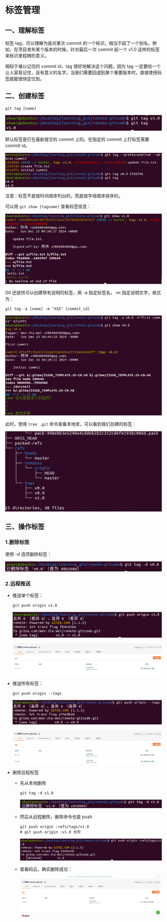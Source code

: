 # 标签管理

## 一、理解标签

标签 tag，可以理解为是对某次 commit 的一个标识，相当于起了一个别名。例如，在项目发布某个版本的时候，针对最后一次 commit 起一个 v1.0 这样的标签来标识里程碑的意义。

相较于难以记住的 commit id，tag 很好地解决这个问题，因为 tag 一定要给一个让人容易记住，且有意义的名字。当我们需要回退到某个重要版本时，直接使用标签就能很快定位到。

## 二、创建标签

```shell
git tag [name]
```

![5-创建标签](./pic/5-创建标签.png)

默认标签是打在最新提交的 commit 上的。在指定的 commit 上打标签需要 commit id。

![5-打具体的某次commit的标签](./pic/5-打具体的某次commit的标签.png)

注意：标签不是按时间顺序列出的，而是按字母顺序排序的。

可以用 `git show [tagname]` 查看标签信息：

![5-查看标签信息](./pic/5-查看标签信息.png)

Git 还提供可以创建带有说明的标签，用 -a 指定标签名，-m 指定说明文字，格式为：

```shell
git tag -a [name] -m "XXX" [commit_id]
```

![5-带有说明的标签](./pic/5-带有说明的标签.png)

此时，使用 `tree .git` 命令查看本地库，可以看到我们创建的标签：

![5-tree查看标签](./pic/5-tree查看标签.png)

## 三、操作标签

### 1.删除标签

使用 -d 选项删除标签：

![5-删除标签](./pic/5-删除标签.png)

### 2.远程推送

- 推送单个标签：

  ```shell
  git push origin v1.0
  ```

  ![5-单个标签](./pic/5-单个标签.png)

  ![5-推送单个标签](./pic/5-推送单个标签.png)

- 推送所有标签：

  ```shell
  git push origin --tags
  ```

  ![5-所有标签](./pic/5-所有标签.png)

  ![5-推送所有标签](./pic/5-推送所有标签.png)

- 删除远程标签

  - 先从本地删除

    ```shell
    git tag -d v1.0
    ```

    ![5-先删除本地标签](./pic/5-先删除本地标签.png)

  - 然后从远程删除，删除命令也是 push

    ```shell
    git push origin :refs/tags/v1.0
    # git push origin :v1.0 也可
    ```

    ![5-再删除远程标签](./pic/5-再删除远程标签.png)

  - 查看码云，确实删除成功：

    ![5-查看码云删除标签](./pic/5-查看码云删除标签.png)
